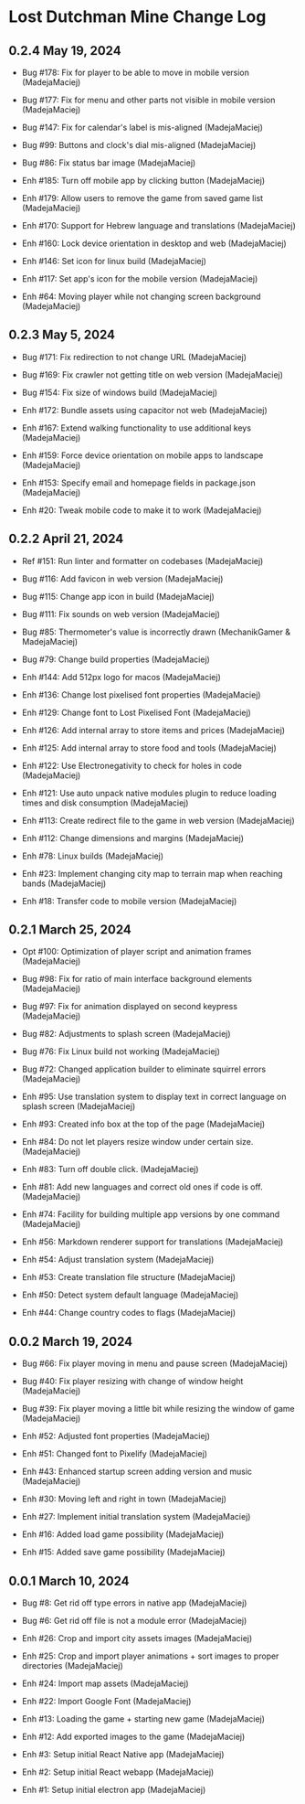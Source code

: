# Lost Dutchman Mine Change Log

## 0.2.4 May 19, 2024

- Bug #178: Fix for player to be able to move in mobile version (MadejaMaciej)
- Bug #177: Fix for menu and other parts not visible in mobile version (MadejaMaciej)
- Bug #147: Fix for calendar's label is mis-aligned (MadejaMaciej)
- Bug #99: Buttons and clock's dial mis-aligned (MadejaMaciej)
- Bug #86: Fix status bar image (MadejaMaciej)

- Enh #185: Turn off mobile app by clicking button (MadejaMaciej)
- Enh #179: Allow users to remove the game from saved game list (MadejaMaciej)
- Enh #170: Support for Hebrew language and translations (MadejaMaciej)
- Enh #160: Lock device orientation in desktop and web (MadejaMaciej)
- Enh #146: Set icon for linux build (MadejaMaciej)
- Enh #117: Set app's icon for the mobile version (MadejaMaciej)
- Enh #64: Moving player while not changing screen background (MadejaMaciej)

## 0.2.3 May 5, 2024

- Bug #171: Fix redirection to not change URL (MadejaMaciej)
- Bug #169: Fix crawler not getting title on web version (MadejaMaciej)
- Bug #154: Fix size of windows build (MadejaMaciej)

- Enh #172: Bundle assets using capacitor not web (MadejaMaciej)
- Enh #167: Extend walking functionality to use additional keys (MadejaMaciej)
- Enh #159: Force device orientation on mobile apps to landscape (MadejaMaciej)
- Enh #153: Specify email and homepage fields in package.json (MadejaMaciej)
- Enh #20: Tweak mobile code to make it to work (MadejaMaciej)

## 0.2.2 April 21, 2024

- Ref #151: Run linter and formatter on codebases (MadejaMaciej)

- Bug #116: Add favicon in web version (MadejaMaciej)
- Bug #115: Change app icon in build (MadejaMaciej)
- Bug #111: Fix sounds on web version (MadejaMaciej)
- Bug #85: Thermometer's value is incorrectly drawn (MechanikGamer & MadejaMaciej)
- Bug #79: Change build properties (MadejaMaciej)

- Enh #144: Add 512px logo for macos (MadejaMaciej)
- Enh #136: Change lost pixelised font properties (MadejaMaciej)
- Enh #129: Change font to Lost Pixelised Font (MadejaMaciej)
- Enh #126: Add internal array to store items and prices (MadejaMaciej)
- Enh #125: Add internal array to store food and tools (MadejaMaciej)
- Enh #122: Use Electronegativity to check for holes in code (MadejaMaciej)
- Enh #121: Use auto unpack native modules plugin to reduce loading times and disk consumption (MadejaMaciej)
- Enh #113: Create redirect file to the game in web version (MadejaMaciej)
- Enh #112: Change dimensions and margins (MadejaMaciej)
- Enh #78: Linux builds (MadejaMaciej)
- Enh #23: Implement changing city map to terrain map when reaching bands (MadejaMaciej)
- Enh #18: Transfer code to mobile version (MadejaMaciej)

## 0.2.1 March 25, 2024

- Opt #100: Optimization of player script and animation frames (MadejaMaciej)

- Bug #98: Fix for ratio of main interface background elements (MadejaMaciej)
- Bug #97: Fix for animation displayed on second keypress (MadejaMaciej)
- Bug #82: Adjustments to splash screen (MadejaMaciej)
- Bug #76: Fix Linux build not working (MadejaMaciej)
- Bug #72: Changed application builder to eliminate squirrel errors (MadejaMaciej)

- Enh #95: Use translation system to display text in correct language on splash screen (MadejaMaciej)
- Enh #93: Created info box at the top of the page (MadejaMaciej)
- Enh #84: Do not let players resize window under certain size. (MadejaMaciej)
- Enh #83: Turn off double click. (MadejaMaciej)
- Enh #81: Add new languages and correct old ones if code is off. (MadejaMaciej)
- Enh #74: Facility for building multiple app versions by one command (MadejaMaciej)
- Enh #56: Markdown renderer support for translations (MadejaMaciej)
- Enh #54: Adjust translation system (MadejaMaciej)
- Enh #53: Create translation file structure (MadejaMaciej)
- Enh #50: Detect system default language (MadejaMaciej)
- Enh #44: Change country codes to flags (MadejaMaciej)

## 0.0.2 March 19, 2024

- Bug #66: Fix player moving in menu and pause screen (MadejaMaciej)
- Bug #40: Fix player resizing with change of window height (MadejaMaciej)
- Bug #39: Fix player moving a little bit while resizing the window of game (MadejaMaciej)

- Enh #52: Adjusted font properties (MadejaMaciej)
- Enh #51: Changed font to Pixelify (MadejaMaciej)
- Enh #43: Enhanced startup screen adding version and music (MadejaMaciej)
- Enh #30: Moving left and right in town (MadejaMaciej)
- Enh #27: Implement initial translation system (MadejaMaciej)
- Enh #16: Added load game possibility (MadejaMaciej)
- Enh #15: Added save game possibility (MadejaMaciej)

## 0.0.1 March 10, 2024

- Bug #8: Get rid off type errors in native app (MadejaMaciej)
- Bug #6: Get rid off file is not a module error (MadejaMaciej)

- Enh #26: Crop and import city assets images (MadejaMaciej)
- Enh #25: Crop and import player animations + sort images to proper directories (MadejaMaciej)
- Enh #24: Import map assets (MadejaMaciej)
- Enh #22: Import Google Font (MadejaMaciej)
- Enh #13: Loading the game + starting new game (MadejaMaciej)
- Enh #12: Add exported images to the game (MadejaMaciej)
- Enh #3: Setup initial React Native app (MadejaMaciej)
- Enh #2: Setup initial React webapp (MadejaMaciej)
- Enh #1: Setup initial electron app (MadejaMaciej)

